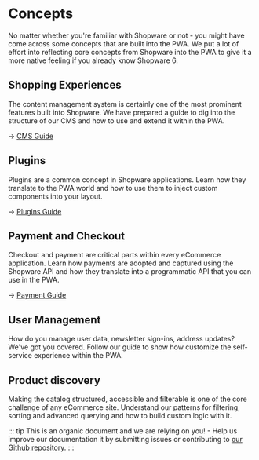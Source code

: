 # Concepts

No matter whether you're familiar with Shopware or not - you might have come across some concepts that are built into the PWA. We put a lot of effort into reflecting core concepts from Shopware into the PWA to give it a more native feeling if you already know Shopware 6.

## Shopping Experiences

The content management system is certainly one of the most prominent features built into Shopware. We have prepared a guide to dig into the structure of our CMS and how to use and extend it within the PWA. 

→ [CMS Guide](./cms)

## Plugins

Plugins are a common concept in Shopware applications. Learn how they translate to the PWA world and how to use them to inject custom components into your layout.

→ [Plugins Guide](./plugins)

## Payment and Checkout

Checkout and payment are critical parts within every eCommerce application. Learn how payments are adopted and captured using the Shopware API and how they translate into a programmatic API that you can use in the PWA.

→ [Payment Guide](./payment)

## User Management <Badge text="coming soon"/>

How do you manage user data, newsletter sign-ins, address updates? We've got you covered. Follow our guide to show how customize the self-service experience within the PWA.

<!-- → [User Management Guide](#) -->

## Product discovery <Badge text="coming soon"/>

Making the catalog structured, accessible and filterable is one of the core challenge of any eCommerce site. Understand our patterns for filtering, sorting and advanced querying and how to build custom logic with it.

<!-- → [Product Search Guide](#) -->

::: tip
This is an organic document and we are relying on you! - Help us improve our documentation it by submitting issues or contributing to [our Github repository](https://github.com/DivanteLtd/shopware-pwa).
:::
